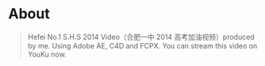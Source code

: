 # About
> Hefei No.1 S.H.S 2014 Video（合肥一中 2014 高考加油视频）produced by me. Using Adobe AE, C4D and FCPX. You can stream this video on YouKu now.
